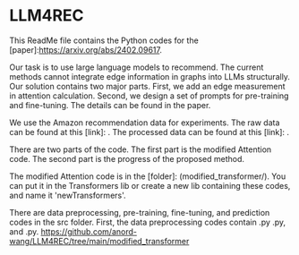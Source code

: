 # LLM4REC

This ReadMe file contains the Python codes for the [paper]:https://arxiv.org/abs/2402.09617.

Our task is to use large language models to recommend.
The current methods cannot integrate edge information in graphs into LLMs structurally. Our solution contains two major parts. First, we add an edge measurement in attention calculation. Second, we design a set of prompts for pre-training and fine-tuning. The details can be found in the paper.

We use the Amazon recommendation data for experiments. The raw data can be found at this [link]: . The processed data can be found at this [link]: .

There are two parts of the code. The first part is the modified Attention code. The second part is the progress of the proposed method.

The modified Attention code is in the [folder]: (modified_transformer/). You can put it in the Transformers lib or create a new lib containing these codes, and name it 'newTransformers'.

There are data preprocessing, pre-training, fine-tuning, and prediction codes in the src folder. 
First, the data preprocessing codes contain .py .py, and .py. 
https://github.com/anord-wang/LLM4REC/tree/main/modified_transformer
